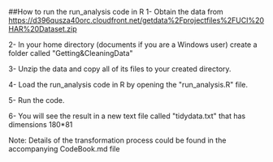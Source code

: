 ##How to run the run_analysis code in R
1- Obtain the data from https://d396qusza40orc.cloudfront.net/getdata%2Fprojectfiles%2FUCI%20HAR%20Dataset.zip 

2- In your home directory (documents if you are a Windows user) create a folder called "Getting&CleaningData"

3- Unzip the data and copy all of its files to your created directory.

4- Load the run_analysis code in R by opening the "run_analysis.R" file.

5- Run the code.

6- You will see the result in a new text file called "tidydata.txt" that has dimensions 180*81 

Note: Details of the transformation process could be found in the accompanying CodeBook.md file 

